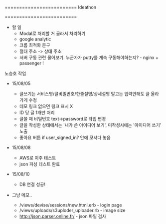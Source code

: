 =========================
Ideathon

=========================


- 할 일
    - Modal로 처리할 거 골라서 처리하기
    - google analytic
    - 크롬 최적화 문구 
    - 절대 주소 -> 상대 주소 
    - 서버 구동 관련 물어보기. 누군가가 putty를 계속 구동해야하는지? - nginx + passenger !

노승호 작업
- 15/08/05 
    - 글쓰기는 서비스명/글비밀번호/한줄설명/상세설명 말고는 입력안해도 글 올라가게 수정
    - 데모 링크 없으면 링크 표시 X
    - ID 당 글 1개만 처리
    - 글쓸 때 비밀번호 text->password로 타입 변경
    - 글을 작성한 상태에서는 '내가 쓴 아이디어 보기', 미작성시에는 '아이디어 쓰기' 노출
    - 좋아요 버튼 if user_signed_in? 안에 모셔다 놓음

- 15/08/08
    - AWS로 이주 테스트 
    - json 파싱 테스트 완료
    
- 15/08/10
    - DB 연결 성공!
    
    
- 그냥 메모..
    - /views/devise/sessions/new.html.erb - login page 
    - /views/uploads/s3uploder_uploader.rb - image size
    - http://json.parser.online.fr/ - json 파일 검사

